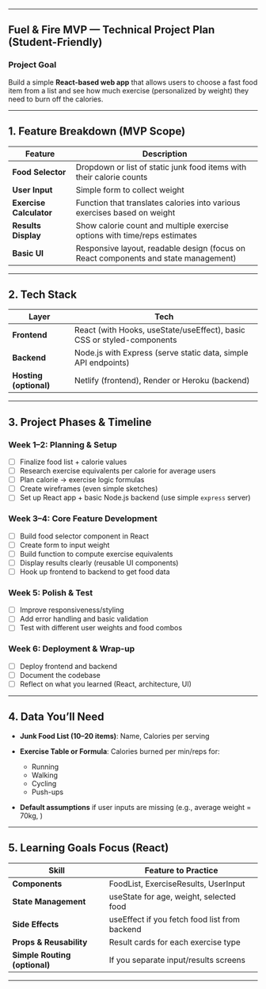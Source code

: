 

---

##  Fuel & Fire MVP — Technical Project Plan (Student-Friendly)

###  Project Goal

Build a simple **React-based web app** that allows users to choose a fast food item from a list and see how much exercise (personalized by weight) they need to burn off the calories.

---

##  1. **Feature Breakdown (MVP Scope)**

| Feature                 | Description                                                                         |
| ----------------------- | ----------------------------------------------------------------------------------- |
| **Food Selector**       | Dropdown or list of static junk food items with their calorie counts                |
| **User Input**          | Simple form to collect weight                                               |
| **Exercise Calculator** | Function that translates calories into various exercises based on weight        |
| **Results Display**     | Show calorie count and multiple exercise options with time/reps estimates           |
| **Basic UI**            | Responsive layout, readable design (focus on React components and state management) |

---

##  2. **Tech Stack**

| Layer                  | Tech                                                                   |
| ---------------------- | ---------------------------------------------------------------------- |
| **Frontend**           | React (with Hooks, useState/useEffect), basic CSS or styled-components |
| **Backend**            | Node.js with Express (serve static data, simple API endpoints)         |
| **Hosting (optional)** | Netlify (frontend), Render or Heroku (backend)                         |

---

## 3. **Project Phases & Timeline**

### **Week 1–2: Planning & Setup**

* [ ] Finalize food list + calorie values
* [ ] Research exercise equivalents per calorie for average users
* [ ] Plan calorie → exercise logic formulas
* [ ] Create wireframes (even simple sketches)
* [ ] Set up React app + basic Node.js backend (use simple `express` server)

### **Week 3–4: Core Feature Development**

* [ ] Build food selector component in React
* [ ] Create form to input weight
* [ ] Build function to compute exercise equivalents
* [ ] Display results clearly (reusable UI components)
* [ ] Hook up frontend to backend to get food data

### **Week 5: Polish & Test**

* [ ] Improve responsiveness/styling
* [ ] Add error handling and basic validation
* [ ] Test with different user weights and food combos

### **Week 6: Deployment & Wrap-up**

* [ ] Deploy frontend and backend
* [ ] Document the codebase
* [ ] Reflect on what you learned (React, architecture, UI)

---

## 4. **Data You’ll Need**

* **Junk Food List (10–20 items)**: Name, Calories per serving
* **Exercise Table or Formula**: Calories burned per min/reps for:

  * Running
  * Walking
  * Cycling
  * Push-ups
* **Default assumptions** if user inputs are missing (e.g., average weight = 70kg, )

---

##  5. **Learning Goals Focus (React)**

| Skill                         | Feature to Practice                           |
| ----------------------------- | --------------------------------------------- |
| **Components**                | FoodList, ExerciseResults, UserInput          |
| **State Management**          | useState for age, weight, selected food       |
| **Side Effects**              | useEffect if you fetch food list from backend |
| **Props & Reusability**       | Result cards for each exercise type           |
| **Simple Routing (optional)** | If you separate input/results screens         |

---

